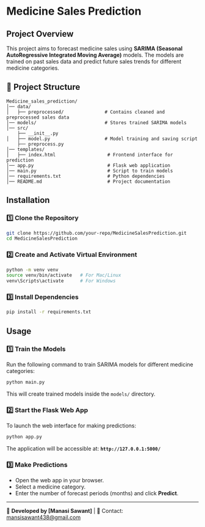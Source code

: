 # Medicine Sales Prediction

##  Project Overview
This project aims to forecast medicine sales using **SARIMA (Seasonal AutoRegressive Integrated Moving Average)** models. The models are trained on past sales data and predict future sales trends for different medicine categories.

## 📁 Project Structure
```
Medicine_sales_prediction/
│── data/
│   ├── preprocessed/               # Contains cleaned and preprocessed sales data
│── models/                         # Stores trained SARIMA models
│── src/
    ├── __init__.py
│   ├── model.py                    # Model training and saving script
    ├── preprocess.py 
│── templates/
│   ├── index.html                   # Frontend interface for prediction
│── app.py                           # Flask web application
│── main.py                          # Script to train models
│── requirements.txt                 # Python dependencies
│── README.md                        # Project documentation
```

##  Installation
### 1️⃣ **Clone the Repository**
```sh
git clone https://github.com/your-repo/MedicineSalesPrediction.git
cd MedicineSalesPrediction
```

### 2️⃣ **Create and Activate Virtual Environment**
```sh
python -m venv venv
source venv/bin/activate   # For Mac/Linux
venv\Scripts\activate      # For Windows
```

### 3️⃣ **Install Dependencies**
```sh
pip install -r requirements.txt
```

##  Usage
### **1️⃣ Train the Models**
Run the following command to train SARIMA models for different medicine categories:
```sh
python main.py
```
This will create trained models inside the `models/` directory.

### **2️⃣ Start the Flask Web App**
To launch the web interface for making predictions:
```sh
python app.py
```
The application will be accessible at: **`http://127.0.0.1:5000/`**

### **3️⃣ Make Predictions**
- Open the web app in your browser.
- Select a medicine category.
- Enter the number of forecast periods (months) and click **Predict**.


---
🚀 **Developed by [Manasi Sawant]** | 📧 Contact: mansisawant438@gmail.com

